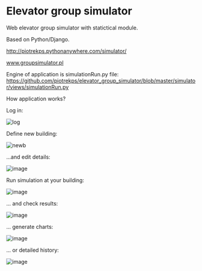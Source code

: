 # Elevator group simulator

Web elevator group simulator with statictical module. 

Based on Python/Django.

http://piotrekps.pythonanywhere.com/simulator/

www.groupsimulator.pl

Engine of application is simulationRun.py file:
https://github.com/piotrekps/elevator_group_simulator/blob/master/simulator/views/simulationRun.py



How application works?


Log in:

![log](https://user-images.githubusercontent.com/26420051/27590517-41290d4a-5b4f-11e7-8243-9bda22a339f2.png)

Define new building:

![newb](https://user-images.githubusercontent.com/26420051/27590770-fa2607d0-5b4f-11e7-876b-8b1ddb512faa.png)

...and edit details:

![image](https://user-images.githubusercontent.com/26420051/27590957-917c0576-5b50-11e7-9a4e-23e4184b808f.png)

Run simulation at your building:

![image](https://user-images.githubusercontent.com/26420051/27591016-c50bdf74-5b50-11e7-9f81-a4206ca62ac4.png)

... and check results:

![image](https://user-images.githubusercontent.com/26420051/27591115-0ab7c60a-5b51-11e7-855f-753419f7e2cf.png)

... generate charts:

![image](https://user-images.githubusercontent.com/26420051/27591196-44234658-5b51-11e7-9208-366fb69df378.png)

... or detailed history:

![image](https://user-images.githubusercontent.com/26420051/27591281-7be49aec-5b51-11e7-8428-da3620bd837f.png)



